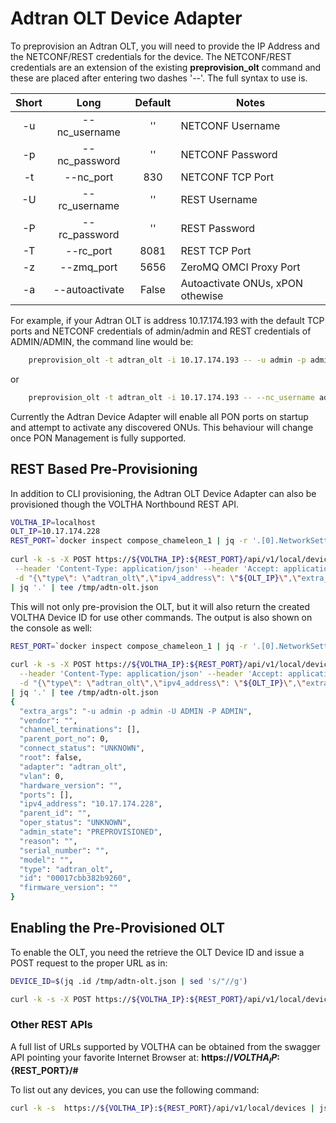 # Adtran OLT Device Adapter
To preprovision an Adtran OLT, you will need to provide the IP Address and 
the NETCONF/REST credentials for the device.  The NETCONF/REST credentials are an
extension of the existing **preprovision_olt** command and these are placed after
entering two dashes '_--_'.  The full syntax to use is.

| Short | Long           | Default | Notes |
| :---: | :------------: | :-----: | ----- |
|  -u   | --nc_username  | ''      | NETCONF Username |
|  -p   | --nc_password  | ''      | NETCONF Password |
|  -t   | --nc_port      | 830     | NETCONF TCP Port |
|  -U   | --rc_username  | ''      | REST Username |
|  -P   | --rc_password  | ''      | REST Password |
|  -T   | --rc_port      | 8081    | REST TCP Port |
|  -z   | --zmq_port     | 5656    | ZeroMQ OMCI Proxy Port |
|  -a   | --autoactivate | False   | Autoactivate ONUs, xPON othewise |

For example, if your Adtran OLT is address 10.17.174.193 with the default TCP ports and
NETCONF credentials of admin/admin and REST credentials of ADMIN/ADMIN, the command line
would be:

```bash
    preprovision_olt -t adtran_olt -i 10.17.174.193 -- -u admin -p admin -U ADMIN -P ADMIN
```
or
```bash
    preprovision_olt -t adtran_olt -i 10.17.174.193 -- --nc_username admin --nc_password admin --rc_username ADMIN --rc_password ADMIN
```

Currently the Adtran Device Adapter will enable all PON ports on startup and attempt to activate any discovered ONUs.
This behaviour will change once PON Management is fully supported.

## REST Based Pre-Provisioning
In addition to CLI provisioning, the Adtran OLT Device Adapter can also be provisioned though the
VOLTHA Northbound REST API. 

```bash
VOLTHA_IP=localhost
OLT_IP=10.17.174.228
REST_PORT=`docker inspect compose_chameleon_1 | jq -r '.[0].NetworkSettings.Ports["8881/tcp"][0].HostPort'`
    
curl -k -s -X POST https://${VOLTHA_IP}:${REST_PORT}/api/v1/local/devices \
 --header 'Content-Type: application/json' --header 'Accept: application/json' \
 -d "{\"type\": \"adtran_olt\",\"ipv4_address\": \"${OLT_IP}\",\"extra_args\": \"-u admin -p admin -U ADMIN -P ADMIN\"}" \
| jq '.' | tee /tmp/adtn-olt.json
```
This will not only pre-provision the OLT, but it will also return the created VOLTHA Device ID for use other commands.
The output is also shown on the console as well:

```bash
REST_PORT=`docker inspect compose_chameleon_1 | jq -r '.[0].NetworkSettings.Ports["8881/tcp"][0].HostPort'`
    
curl -k -s -X POST https://${VOLTHA_IP}:${REST_PORT}/api/v1/local/devices \
  --header 'Content-Type: application/json' --header 'Accept: application/json' \
  -d "{\"type\": \"adtran_olt\",\"ipv4_address\": \"${OLT_IP}\",\"extra_args\": \"-u admin -p admin -U ADMIN -P ADMIN\"}" \
| jq '.' | tee /tmp/adtn-olt.json
{
  "extra_args": "-u admin -p admin -U ADMIN -P ADMIN",
  "vendor": "",
  "channel_terminations": [],
  "parent_port_no": 0,
  "connect_status": "UNKNOWN",
  "root": false,
  "adapter": "adtran_olt",
  "vlan": 0,
  "hardware_version": "",
  "ports": [],
  "ipv4_address": "10.17.174.228",
  "parent_id": "",
  "oper_status": "UNKNOWN",
  "admin_state": "PREPROVISIONED",
  "reason": "",
  "serial_number": "",
  "model": "",
  "type": "adtran_olt",
  "id": "00017cbb382b9260",
  "firmware_version": ""
}
```
## Enabling the Pre-Provisioned OLT
To enable the OLT, you need the retrieve the OLT Device ID and issue a POST request to the proper URL as in:
```bash
DEVICE_ID=$(jq .id /tmp/adtn-olt.json | sed 's/"//g')

curl -k -s -X POST https://${VOLTHA_IP}:${REST_PORT}/api/v1/local/devices/${DEVICE_ID}/enable
```
### Other REST APIs
A full list of URLs supported by VOLTHA can be obtained from the swagger API pointing
your favorite Internet Browser at: **https://${VOLTHA_IP}:${REST_PORT}/#**

To list out any devices, you can use the following command:

```bash
curl -k -s  https://${VOLTHA_IP}:${REST_PORT}/api/v1/local/devices | json_pp
```
